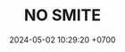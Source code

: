 ---
layout: teamCard
permalink: /team/:title.html
categories: surjohto042024 norteMayo partido1 partido4 partido5 partido6 partido7 partido9 partido10 partido11 30 ljmy24 LI
maincover: /assets/logos/BDLF.png
puntosLJMAYO24: 26
date: 2024-05-02 10:29:20 +0700
title: NO SMITE
route: /liga-indigo-platino
status: <i class="fa-solid fa-check"></i>
tag: johto042024
color: black
puntosLJ202404: 12
grupo: sur
background: '#F16C38'
cover: /assets/backCard.png
team: NO SMITE
ID: NS
puntos: 30
pj: 11
#PARTIDO 1
j1: RONDA 1
p1: CS
pp1: NS
bg1: rock
r1: 0
rr1: 3
pt1: 3
pj1: 1
#PARTIDO 2
j2: RONDA 2
p2: RNT
pp2: NS
bg2: rock
r2: 0
rr2: 3
pt2: 3
pj2: 1
#PARTIDO 3
j3: RONDA 3
p3: NS
pp3: I2A
bg3: rock
r3: 3
rr3: 0
pt3: 3
pj3: 1
#PARTIDO 4
j4: RONDA 4
p4: TAE
pp4: NS
bg4: rock
r4: 0
rr4: 3
pt4: 3
pj4: 1
#PARTIDO 5
j5: RONDA 5
p5: GOD
pp5: NS
bg5: rock
r5: 0
rr5: 3
pt5: 3
pj5: 1
#PARTIDO 6
j6: RONDA 6
p6: SOJ
pp6: NS
bg6: rock
r6: 0
rr6: 3
pt6: 3
pj6: 1
#PARTIDO 7
j7: RONDA 7
p7:  HG BETA
pp7: NS
bg7: rock
r7: 0
rr7: 3 
pt7: 3
pj7: 1
#PARTIDO 8
j8: RONDA 8
p8:  HG OL
pp8: NS
bg8: rock
r8: 0
rr8: 3
pt8: 3
pj8: 1
#PARTIDO 9
j9: RONDA 9
p9:  EK
pp9: NS
bg9: rock
r9: 0
rr9: 3
pt9: 3
pj9: 1
#PARTIDO 10
j10: RONDA 10
p10: NL
pp10: NS
bg10: rock
r10: 0
rr10: 3 
pt10: 3
pj10: 1
#PARTIDO 11
j11: RONDA 11
p11: JNS
pp11: NS
bg11: rock
r11: 3
rr11: 0
pt11: 0
pj11: 1
stream: <i class="fa-brands fa-twitch text-white"></i>
dia: 28
hora: '22:10'
# pj: 11
# pt1: 1
# pt2: 3
# pt3: 2
# pt4: 3
# pt5: 3
# pt6: 3
# pt7: 3
# pt8: 0
# pt9: 3
# pt10: 3
# pt11: 2
# p1: NO SMITE
# r1: 1
# rr1: 2
# bg1: bg-warning
# pp1: LAST BREATH
# p2: DFS RUBY
# r2: 0
# rr2: 3
# bg2: bg-success
# pp2: NO SMITE
# p3:  SOJ
# r3: 1
# bg3: bg-info
# rr3: 2
# pp3: NO SMITE
# p4:  no smite
# r4: 3
# rr4: 0
# bg4: bg-success
# pp4: jas
# p5:  no smite
# r5: 3
# bg5: bg-success
# rr5: 0
# pp5: dfs dmd
# p6:  no smite
# r6: 3
# rr6: 0
# bg6: bg-success
# pp6: t. satisfaction
# p7:  no smite
# r7: 3
# rr7: 0
# bg7: bg-success
# pp7: s. vanguard
# p8:  HGO
# r8: 3
# bg8: bg-danger
# rr8: 0
# pp8: NO SMITE
# p9:  no smite
# r9: 3
# rr9: 0
# bg9: bg-success
# pp9: hg regios
# p10:  no smite
# r10: 3
# rr10: 0
# bg10: bg-success
# pp10: zodiac

# info: 30/05/24
# hora: '22:20'
# p11: no smite
# pp11: mbo
# r11: 2
# rr11: 1
# bg11: bg-info
##torneos
rango: ACERO
bg: bg-johto 
torneo1: Lj my24
tps1: IN PROGRESS
tb1: card-johto
timg1: /assets/logos/LIGA-JOHTO.png
---